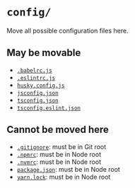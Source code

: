 # `config/`

Move all possible configuration files here.

## May be movable

- [`.babelrc.js`](../.babelrc.js)
- [`.eslintrc.js`](../.eslintrc.js)
- [`husky.config.js`](../husky.config.js)
- [`jsconfig.json`](../jsconfig.json)
- [`tsconfig.json`](../tsconfig.json)
- [`tsconfig.eslint.json`](../tsconfig.eslint.json)

## Cannot be moved here

- [`.gitignore`](../.gitignore): must be in Git root
- [`.npmrc`](../.npmrc): must be in Node root
- [`.nvmrc`](../.nvmrc): must be in Node root
- [`package.json`](../package.json): must be in Node root
- [`yarn.lock`](../yarn.lock): must be in Node root
